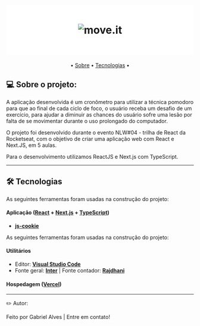 <h1 align="center" style="padding: 50px; background: #fff;">
    <img alt="move.it" title="#move.it" src="https://moveit-rho-three.vercel.app/logo-full.svg" />
</h1>


<p align="center">
• <a href="#--sobre-o-projeto">Sobre</a> •
  <a href="#--Tecnologias">Tecnologias</a> •
    
</p>



## [](https://github.com/gabriel0alves/Moveit-Next#--sobre-o-projeto) 💻 Sobre o projeto:

A aplicação desenvolvida é um cronômetro para utilizar a técnica pomodoro para que ao final de cada ciclo de foco, o usuário receba um desafio de um exercício, para ajudar a diminuir as chances do usuário sofre uma lesão por falta de se movimentar durante o uso prolongado do computador.

O projeto foi desenvolvido durante o evento NLW#04 - trilha de React da Rocketseat, com o objetivo de criar uma aplicação web com React e Next.JS, em 5 aulas.

Para o desenvolvimento utilizamos ReactJS e Next.js com TypeScript.

--- 

## [](https://github.com/gabriel0alves/Moveit-Next#--Tecnologias)  🛠 Tecnologias

As seguintes ferramentas foram usadas na construção do projeto:

#### **Aplicação** (**[React](https://reactjs.org/)** + **[Next.js](https://nextjs.org/)** + **[TypeScript](https://www.typescriptlang.org/)**)

- **[js-cookie](https://github.com/js-cookie/js-cookie#readme)**

As seguintes ferramentas foram usadas na construção do projeto:

#### **Utilitários**

- Editor: **[Visual Studio Code](https://code.visualstudio.com/)**
- Fonte geral: **[Inter](https://fonts.google.com/specimen/Inter)**  |  Fonte contador: **[Rajdhani](https://fonts.google.com/specimen/Rajdhani)**

#### **Hospedagem** (**[Vercel](https://vercel.com/)**) 

---

✏️ Autor:

Feito por Gabriel Alves | Entre em contato!
